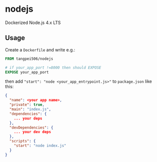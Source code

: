 # nodejs
Dockerized Node.js 4.x LTS

## Usage
Create a `Dockerfile` and write e.g.:
```Dockerfile
FROM tangpei506/nodejs

# if your_app_port !=8000 then should EXPOSE
EXPOSE your_app_port
```
then add `"start": "node <your_app_entrypoint.js>"` to `package.json` like this:
```JSON
{
  "name": <your app name>,
  "private": true,
  "main": "index.js",
  "dependencies": {
    ... your deps
  },
  "devDependencies": {
    ... your dev deps
  },
  "scripts": {
    "start": "node index.js"
  }
}
```
